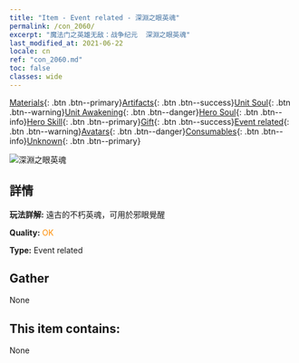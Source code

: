 ```yaml
---
title: "Item - Event related - 深淵之眼英魂"
permalink: /con_2060/
excerpt: "魔法门之英雄无敌：战争纪元  深淵之眼英魂"
last_modified_at: 2021-06-22
locale: cn
ref: "con_2060.md"
toc: false
classes: wide
---
```

 [Materials](/ItemsCN/){: .btn .btn--primary}[Artifacts](/ItemsCN/Artifacts/){: .btn .btn--success}[Unit Soul](/ItemsCN/UnitSoul/){: .btn .btn--warning}[Unit Awakening](/ItemsCN/UnitAwakening/){: .btn .btn--danger}[Hero Soul](/ItemsCN/HeroSoul/){: .btn .btn--info}[Hero Skill](/ItemsCN/HeroSkill/){: .btn .btn--primary}[Gift](/ItemsCN/Gift/){: .btn .btn--success}[Event related](/ItemsCN/Events/){: .btn .btn--warning}[Avatars](/ItemsCN/Avatars/){: .btn .btn--danger}[Consumables](/ItemsCN/Consumables/){: .btn .btn--info}[Unknown](/ItemsCN/Unknown/){: .btn .btn--primary}

 ![深淵之眼英魂](/images/t/juexing_703.png)

## 詳情
 **玩法詳解:** 遠古的不朽英魂，可用於邪眼覺醒

 **Quality:** <span style="color: #FF8C00">OK</span>

 **Type:** Event related

## Gather

  None

## This item contains:

  None

